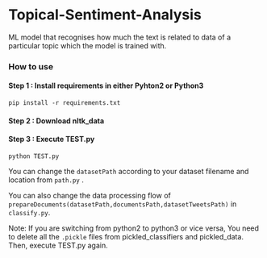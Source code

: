 # Topical-Sentiment-Analysis
ML model that recognises how much the text is related to data of a particular topic which the model is trained with.

### How to use
#### Step 1 : Install requirements in either Pyhton2 or Python3
```pip install -r requirements.txt```
#### Step 2 : Download nltk_data
#### Step 3 : Execute TEST.py
```python TEST.py```

You can change the ```datasetPath``` according to your dataset filename and location from ```path.py``` .

You can also change the data processing flow of ```prepareDocuments(datasetPath,documentsPath,datasetTweetsPath)``` in ```classify.py```.

Note: If you are switching from python2 to python3 or vice versa, You need to delete all the ```.pickle``` files from pickled_classifiers and pickled_data. Then, execute TEST.py again.
